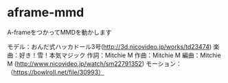 # aframe-mmd
A-frameをつかってMMDを動かします

モデル：おんだ式ハッカドール3号(http://3d.nicovideo.jp/works/td23474)
楽曲：好き！雪！本気マジック 作詞：Mitchie M 作曲：Mitchie M 編曲：Mitchie M (http://www.nicovideo.jp/watch/sm22791352)
モーション：（https://bowlroll.net/file/30993）
